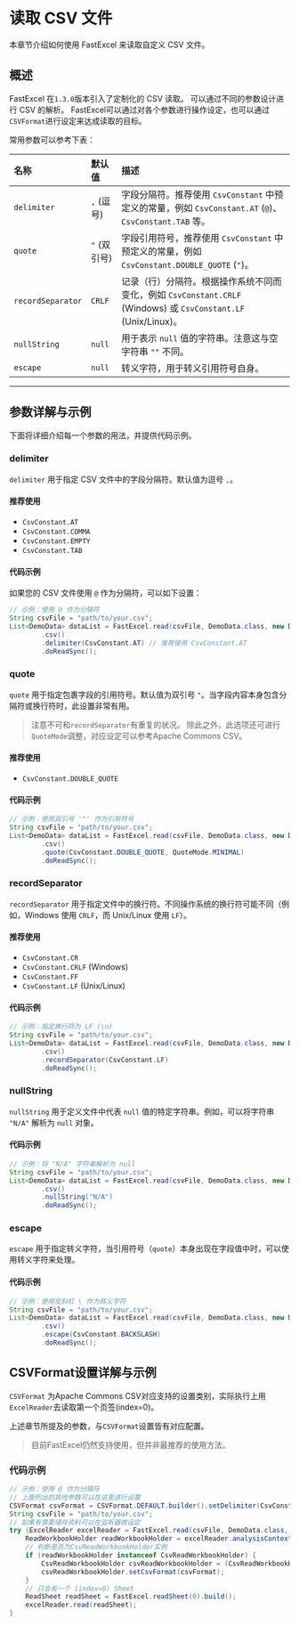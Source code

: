 # 读取 CSV 文件

本章节介绍如何使用 FastExcel 来读取自定义 CSV 文件。

## 概述

FastExcel 在`1.3.0`版本引入了定制化的 CSV 读取。
可以通过不同的参数设计进行 CSV 的解析。
FastExcel可以通过对各个参数进行操作设定，也可以通过`CSVFormat`进行设定来达成读取的目标。

常用参数可以参考下表：

| 名称 | 默认值 | 描述 |
| :--- | :--- | :--- |
| `delimiter` | `,` (逗号) | 字段分隔符。推荐使用 `CsvConstant` 中预定义的常量，例如 `CsvConstant.AT` (`@`)、`CsvConstant.TAB` 等。 |
| `quote` | `"` (双引号) | 字段引用符号，推荐使用 `CsvConstant` 中预定义的常量，例如 `CsvConstant.DOUBLE_QUOTE` (`"`)。 |
| `recordSeparator` | `CRLF` | 记录（行）分隔符。根据操作系统不同而变化，例如 `CsvConstant.CRLF` (Windows) 或 `CsvConstant.LF` (Unix/Linux)。 |
| `nullString` | `null` | 用于表示 `null` 值的字符串。注意这与空字符串 `""` 不同。 |
| `escape` | `null` | 转义字符，用于转义引用符号自身。 |

---

## 参数详解与示例

下面将详细介绍每一个参数的用法，并提供代码示例。

### delimiter

`delimiter` 用于指定 CSV 文件中的字段分隔符。默认值为逗号 `,`。

#### 推荐使用
- `CsvConstant.AT`
- `CsvConstant.COMMA`
- `CsvConstant.EMPTY`
- `CsvConstant.TAB`

#### 代码示例
如果您的 CSV 文件使用 `@` 作为分隔符，可以如下设置：
```java
// 示例：使用 @ 作为分隔符
String csvFile = "path/to/your.csv";
List<DemoData> dataList = FastExcel.read(csvFile, DemoData.class, new DemoDataListener())
        .csv()
        .delimiter(CsvConstant.AT) // 推荐使用 CsvConstant.AT
        .doReadSync();
```

### quote

`quote` 用于指定包裹字段的引用符号。默认值为双引号 `"`。当字段内容本身包含分隔符或换行符时，此设置非常有用。
> 注意不可和`recordSeparator`有重复的状况。
除此之外，此选项还可进行`QuoteMode`调整，对应设定可以参考Apache Commons CSV。

#### 推荐使用
- `CsvConstant.DOUBLE_QUOTE`

#### 代码示例
```java
// 示例：使用双引号 '"' 作为引用符号
String csvFile = "path/to/your.csv";
List<DemoData> dataList = FastExcel.read(csvFile, DemoData.class, new DemoDataListener())
        .csv()
        .quote(CsvConstant.DOUBLE_QUOTE, QuoteMode.MINIMAL)
        .doReadSync();
```

### recordSeparator

`recordSeparator` 用于指定文件中的换行符。不同操作系统的换行符可能不同（例如，Windows 使用 `CRLF`，而 Unix/Linux 使用 `LF`）。

#### 推荐使用
- `CsvConstant.CR`
- `CsvConstant.CRLF` (Windows)
- `CsvConstant.FF`
- `CsvConstant.LF` (Unix/Linux)

#### 代码示例
```java
// 示例：指定换行符为 LF (\n)
String csvFile = "path/to/your.csv";
List<DemoData> dataList = FastExcel.read(csvFile, DemoData.class, new DemoDataListener())
        .csv()
        .recordSeparator(CsvConstant.LF)
        .doReadSync();
```

### nullString

`nullString` 用于定义文件中代表 `null` 值的特定字符串。例如，可以将字符串 `"N/A"` 解析为 `null` 对象。

#### 代码示例
```java
// 示例：将 "N/A" 字符串解析为 null
String csvFile = "path/to/your.csv";
List<DemoData> dataList = FastExcel.read(csvFile, DemoData.class, new DemoDataListener())
        .csv()
        .nullString("N/A")
        .doReadSync();
```

### escape

`escape` 用于指定转义字符，当引用符号（`quote`）本身出现在字段值中时，可以使用转义字符来处理。

#### 代码示例
```java
// 示例：使用反斜杠 \ 作为转义字符
String csvFile = "path/to/your.csv";
List<DemoData> dataList = FastExcel.read(csvFile, DemoData.class, new DemoDataListener())
        .csv()
        .escape(CsvConstant.BACKSLASH)
        .doReadSync();
```

## CSVFormat设置详解与示例

`CSVFormat` 为Apache Commons CSV对应支持的设置类别，实际执行上用`ExcelReader`去读取第一个页签(index=0)。

上述章节所提及的参数，与`CSVFormat`设置皆有对应配置。
> 目前FastExcel仍然支持使用，但并非最推荐的使用方法。

### 代码示例

```java
// 示例：使用 @ 作为分隔符
// 上面列出的其他参数可以在这里进行设置
CSVFormat csvFormat = CSVFormat.DEFAULT.builder().setDelimiter(CsvConstant.AT).build();
String csvFile = "path/to/your.csv";
// 如果有需要储存资料可以在监听器做设定
try (ExcelReader excelReader = FastExcel.read(csvFile, DemoData.class, new DemoDataListener()).build()) {
    ReadWorkbookHolder readWorkbookHolder = excelReader.analysisContext().readWorkbookHolder();
    // 判断是否为CsvReadWorkbookHolder实例
    if (readWorkbookHolder instanceof CsvReadWorkbookHolder) {
        CsvReadWorkbookHolder csvReadWorkbookHolder = (CsvReadWorkbookHolder) readWorkbookHolder;
        csvReadWorkbookHolder.setCsvFormat(csvFormat);
    }
    // 只会有一个 (index=0) Sheet
    ReadSheet readSheet = FastExcel.readSheet(0).build();
    excelReader.read(readSheet);
}
```
